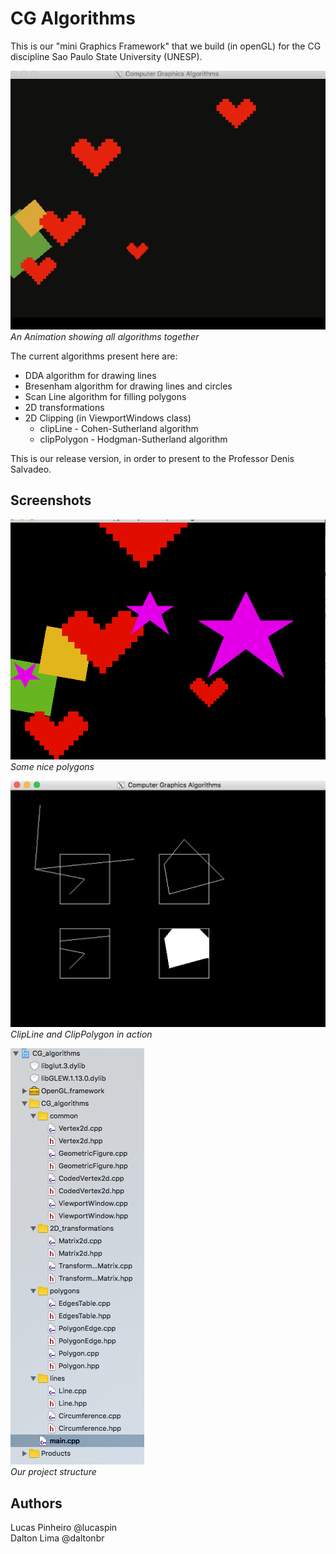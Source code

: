 # CG Algorithms

This is our "mini Graphics Framework" that we build (in openGL) for the CG discipline Sao Paulo State University (UNESP).

![Final Animation](./screenshots/cg_algorithms.gif)  
*An Animation showing all algorithms together*

The current algorithms present here are:

- DDA algorithm for drawing lines
- Bresenham algorithm for drawing lines and circles
- Scan Line algorithm for filling polygons
- 2D transformations
- 2D Clipping (in ViewportWindows class)
  - clipLine - Cohen-Sutherland algorithm
  - clipPolygon - Hodgman-Sutherland algorithm

This is our release version, in order to present to the Professor Denis Salvadeo.

## Screenshots

![Some Polygons](./screenshots/somePolygons.png)  
*Some nice polygons*

![Clipping Lines and Polygon](./screenshots/clipLinePolygon.png)  
*ClipLine and ClipPolygon in action*

![Project Structure](./screenshots/projectStructure.png)  
*Our project structure*

## Authors

Lucas Pinheiro @lucaspin  
Dalton Lima @daltonbr
